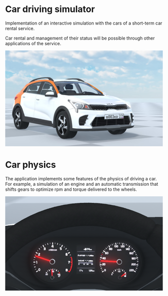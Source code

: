 # Car driving simulator

Implementation of an interactive simulation with the cars of a short-term car rental service.

Car rental and management of their status will be possible through other applications of the service.

![](Screenshots/kia_rio_x.jpg)

# Car physics

The application implements some features of the physics of driving a car. For example, a simulation of an engine and an automatic transmission that shifts gears to optimize rpm and torque delivered to the wheels.

![](Screenshots/dashboard.png)